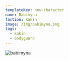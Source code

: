 ```yaml
---
templateKey: new-character
name: Babimyna
faction: Kakin
image: /img/babimyna.png
tags:
  - kakin
  - bodyguard
---
```


![babimyna](/img/babimyna.png)
